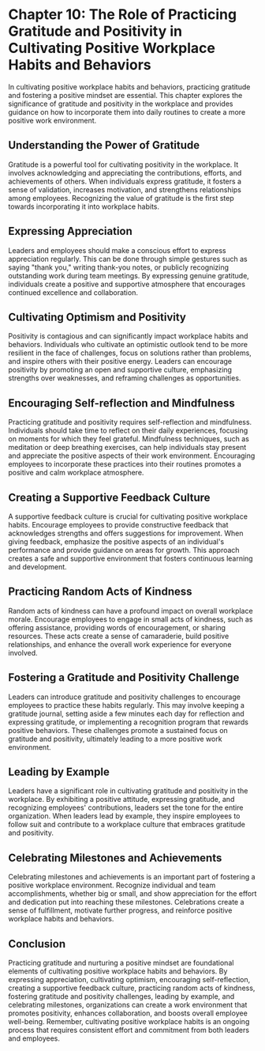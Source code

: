 Chapter 10: The Role of Practicing Gratitude and Positivity in Cultivating Positive Workplace Habits and Behaviors
==================================================================================================================

In cultivating positive workplace habits and behaviors, practicing gratitude and fostering a positive mindset are essential. This chapter explores the significance of gratitude and positivity in the workplace and provides guidance on how to incorporate them into daily routines to create a more positive work environment.

Understanding the Power of Gratitude
------------------------------------

Gratitude is a powerful tool for cultivating positivity in the workplace. It involves acknowledging and appreciating the contributions, efforts, and achievements of others. When individuals express gratitude, it fosters a sense of validation, increases motivation, and strengthens relationships among employees. Recognizing the value of gratitude is the first step towards incorporating it into workplace habits.

Expressing Appreciation
-----------------------

Leaders and employees should make a conscious effort to express appreciation regularly. This can be done through simple gestures such as saying "thank you," writing thank-you notes, or publicly recognizing outstanding work during team meetings. By expressing genuine gratitude, individuals create a positive and supportive atmosphere that encourages continued excellence and collaboration.

Cultivating Optimism and Positivity
-----------------------------------

Positivity is contagious and can significantly impact workplace habits and behaviors. Individuals who cultivate an optimistic outlook tend to be more resilient in the face of challenges, focus on solutions rather than problems, and inspire others with their positive energy. Leaders can encourage positivity by promoting an open and supportive culture, emphasizing strengths over weaknesses, and reframing challenges as opportunities.

Encouraging Self-reflection and Mindfulness
-------------------------------------------

Practicing gratitude and positivity requires self-reflection and mindfulness. Individuals should take time to reflect on their daily experiences, focusing on moments for which they feel grateful. Mindfulness techniques, such as meditation or deep breathing exercises, can help individuals stay present and appreciate the positive aspects of their work environment. Encouraging employees to incorporate these practices into their routines promotes a positive and calm workplace atmosphere.

Creating a Supportive Feedback Culture
--------------------------------------

A supportive feedback culture is crucial for cultivating positive workplace habits. Encourage employees to provide constructive feedback that acknowledges strengths and offers suggestions for improvement. When giving feedback, emphasize the positive aspects of an individual's performance and provide guidance on areas for growth. This approach creates a safe and supportive environment that fosters continuous learning and development.

Practicing Random Acts of Kindness
----------------------------------

Random acts of kindness can have a profound impact on overall workplace morale. Encourage employees to engage in small acts of kindness, such as offering assistance, providing words of encouragement, or sharing resources. These acts create a sense of camaraderie, build positive relationships, and enhance the overall work experience for everyone involved.

Fostering a Gratitude and Positivity Challenge
----------------------------------------------

Leaders can introduce gratitude and positivity challenges to encourage employees to practice these habits regularly. This may involve keeping a gratitude journal, setting aside a few minutes each day for reflection and expressing gratitude, or implementing a recognition program that rewards positive behaviors. These challenges promote a sustained focus on gratitude and positivity, ultimately leading to a more positive work environment.

Leading by Example
------------------

Leaders have a significant role in cultivating gratitude and positivity in the workplace. By exhibiting a positive attitude, expressing gratitude, and recognizing employees' contributions, leaders set the tone for the entire organization. When leaders lead by example, they inspire employees to follow suit and contribute to a workplace culture that embraces gratitude and positivity.

Celebrating Milestones and Achievements
---------------------------------------

Celebrating milestones and achievements is an important part of fostering a positive workplace environment. Recognize individual and team accomplishments, whether big or small, and show appreciation for the effort and dedication put into reaching these milestones. Celebrations create a sense of fulfillment, motivate further progress, and reinforce positive workplace habits and behaviors.

Conclusion
----------

Practicing gratitude and nurturing a positive mindset are foundational elements of cultivating positive workplace habits and behaviors. By expressing appreciation, cultivating optimism, encouraging self-reflection, creating a supportive feedback culture, practicing random acts of kindness, fostering gratitude and positivity challenges, leading by example, and celebrating milestones, organizations can create a work environment that promotes positivity, enhances collaboration, and boosts overall employee well-being. Remember, cultivating positive workplace habits is an ongoing process that requires consistent effort and commitment from both leaders and employees.
